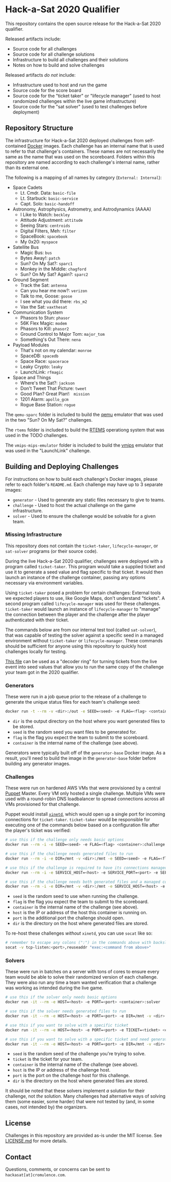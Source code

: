 # Hack-a-Sat 2020 Qualifier #

This repository contains the open source release for the Hack-a-Sat 2020
qualifier.

Released artifacts include:

* Source code for all challenges
* Source code for all challenge solutions
* Infrastructure to build all challenges and their solutions
* Notes on how to build and solve challenges

Released artifacts *do not* include:

* Infrastructure used to host and run the game
* Source code for the score board
* Source code for the "ticket taker" or "lifecycle manager" (used to host
  randomized challenges within the live game infrastructure)
* Source code for the "sat solver" (used to test challenges before deployment)


## Repository Structure ##

The infrastructure for Hack-a-Sat 2020 deployed challenges from self-contained
[Docker](https://www.docker.com/) images. Each challenge has an internal
name that is used to refer to that challenge's containers. These names are not
necessarily the same as the name that was used on the scoreboard. Folders
within this repository are named according to each challenge's internal name,
rather than its external one.

The following is a mapping of all names by category (`External: Internal`):

* Space Cadets
    * Lt. Cmdr. Data: `basic-file`
    * Lt. Starbuck: `basic-service`
    * Capt. Solo: `basic-handoff`
* Astronomy, Astrophysics, Astrometry, and Astrodynamics (AAAA)
    * I Like to Watch: `beckley`
    * Attitude Adjustment: `attitude`
    * Seeing Stars: `centroids`
    * Digital Filters, Meh: `filter`
    * SpaceBook: `spacebook`
    * My 0x20: `myspace`
* Satellite Bus
    * Magic Bus: `bus`
    * Bytes Away!: `patch`
    * Sun? On My Sat?: `sparc1`
    * Monkey in the Middle: `chagford`
    * Sun? On My Sat? Again?: `sparc2`
* Ground Segment
    * Track the Sat: `antenna`
    * Can you hear me now?: `verizon`
    * Talk to me, Goose: `goose`
    * I see what you did there: `rbs_m2`
    * Vax the Sat: `vaxthesat`
* Communication System
    * Phasors to Stun: `phasor`
    * 56K Flex Magic: `modem`
    * Phasors to Kill: `phasor2`
    * Ground Control to Major Tom: `major_tom`
    * Something's Out There: `nena`
* Payload Modules
    * That's not on my calendar: `monroe`
    * SpaceDB: `spacedb`
    * Space Race: `spacerace`
    * Leaky Crypto: `leaky`
    * LaunchLink: `rfmagic`
* Space and Things
    * Where's the Sat?: `jackson`
    * Don't Tweet That Picture: `tweet`
    * Good Plan? Great Plan!: ` mission`
    * 1201 Alarm: `apollo_gcm`
    * Rogue Base Station: `rogue`

The `qemu-sparc` folder is included to build the [qemu](https://www.qemu.org/)
emulator that was used in the two "Sun? On My Sat?" challenges.

The `rtems` folder is included to build the [RTEMS](https://www.rtems.org/)
operationg system that was used in the TODO challenges.

The `vmips-mips-emulator` folder is included to build the
[vmips](http://www.dgate.org/vmips/) emulator that was used in the
"LaunchLink" challenge.


## Building and Deploying Challenges ##

For instructions on how to build each challenge's Docker images, please refer
to each folder's `README.md`. Each challenge may have up to 3 separate images:

* `generator` - Used to generate any static files necessary to give to teams.
* `challenge` - Used to host the actual challenge on the game infrastructure.
* `solver` - Used to ensure the challenge would be solvable for a given team.

### Missing Infrastructure ###

This repository does not contain the `ticket-taker`, `lifecycle-manager`, or
`sat-solver` programs (or their source code).

During the live Hack-a-Sat 2020 qualifier, challenges were deployed with a
program called `ticket-taker`. This program would take a supplied ticket and
use it to generate a seed value and flag specific to that ticket. It would then
launch an instance of the challenge container, passing any options necessary
via environment variables.

Using `ticket-taker` posed a problem for certain challenges: External tools we
expected players to use, like Google Maps, don't understand "tickets". A
second program called `lifecycle-manager` was used for these challenges.
`ticket-taker` would launch an instance of `lifecycle-manager` to "manage" the
connection between the player and the challenge after the player authenticated
with their ticket.

The commands below are from our internal test tool (called `sat-solver`), that
was capable of testing the solver against a specific seed in a managed
environment without `ticket-taker` or `lifecycle-manager`. These commands
should be sufficient for anyone using this repository to quickly host
challenges locally for testing.

[This file](https://static.2020.hackasat.com/tickets_seeds_20200713.csv) can
be used as a "decoder ring" for turning tickets from the live event into seed
values that allow you to run the same copy of the challenge your team got in
the 2020 qualifier.

### Generators ###

These were run in a job queue prior to the release of a challenge to generate
the unique status files for each team's challenge seed:

```sh
docker run -t --rm -v <dir>:/out -e SEED=<seed> -e FLAG=<flag> <container>:generator
```

* `dir` is the output directory on the host where you want generated files
  to be stored.
* `seed` is the random seed you want files to be generated for.
* `flag` is the flag you expect the team to submit to the scoreboard.
* `container` is the internal name of the challenge (see above).

Generators were typically built off of the `generator-base` Docker image. As a
result, you'll need to build the image in the `generator-base` folder before
building any generator images.

### Challenges ###

These were run on hardened AWS VMs that were provisioned by a central
[Puppet](https://puppet.com/) Master. Every VM only hosted a single challenge.
Multiple VMs were used with a round-robin DNS loadbalancer to spread connections
across all VMs provisioned for that challenge.

Puppet would install [`xinetd`](https://en.wikipedia.org/wiki/Xinetd), which
would open up a single port for incoming connections for `ticket-taker`.
`ticket-taker` would be responsible for executing one of the commands below
based on a configuration file after the player's ticket was verified:

```sh
# use this if the challenge only needs basic options
docker run --rm -i -e SEED=<seed> -e FLAG=<flag> <container>:challenge

# use this if the challenge needs generated files to run
docker run --rm -i -e DIR=/mnt -v <dir>:/mnt -e SEED=<seed> -e FLAG=<flag> <container>:challenge

# use this if the challenge is required to have its connections managed
docker run --rm -i -e SERVICE_HOST=<host> -e SERVICE_PORT=<port> -e SEED=<seed> -e FLAG=<flag> <container>:challenge

# use this if the challenge needs both generated files and a managed connection
docker run --rm -i -e DIR=/mnt -v <dir>:/mnt -e SERVICE_HOST=<host> -e SERVICE_PORT=<port> -e SEED=<seed> -e FLAG=<flag> <container>:challenge
```

* `seed` is the random seed to use when running the challenge.
* `flag` is the flag you expect the team to submit to the scoreboard.
* `container` is the internal name of the challenge (see above).
* `host` is the IP or address of the host this container is running on.
* `port` is the additional port the challenge should open.
* `dir` is the directory on the host where generated files are stored.

To re-host these challenges *without* `xinetd`, you can use `socat` like so:

```sh
# remember to escape any colons (":") in the commands above with backslashes!
socat -v tcp-listen:<port>,reuseaddr "exec:<command from above>"
```


### Solvers ###

These were run in batches on a server with tons of cores to ensure every team
would be able to solve their randomized version of each challenge. They were
also run any time a team wanted verification that a challenge was working as
intended during the live game.

```sh
# use this if the solver only needs basic options
docker run -it --rm -e HOST=<host> -e PORT=<port> <container>:solver

# use this if the solver needs generated files to run
docker run -it --rm -e HOST=<host> -e PORT=<port> -e DIR=/mnt -v <dir>:/mnt <container>:solver

# use this if you want to solve with a specific ticket
docker run -it --rm -e HOST=<host> -e PORT=<port> -e TICKET=<ticket> <container>:solver

# use this if you want to solve with a specific ticket and need generated files
docker run -it --rm -e HOST=<host> -e PORT=<port> -e DIR=/mnt -v <dir>:/mnt -e TICKET=<ticket> <container>:solver
```

* `seed` is the random seed of the challenge you're trying to solve.
* `ticket` is the ticket for your team.
* `container` is the internal name of the challenge (see above).
* `host` is the IP or address of the challenge host.
* `port` is the port on the challenge host for this challenge.
* `dir` is the directory on the host where generated files are stored.

It should be noted that these solvers implement *a* solution for their
challenge, not *the* solution. Many challenges had alternative ways of solving
them (some easier, some harder) that were not tested by (and, in some cases, not
intended by) the organizers.


## License ##

Challenges in this repository are provided as-is under the MIT license.
See [LICENSE.md](LICENSE.md) for more details.


## Contact ##

Questions, comments, or concerns can be sent to `hackasat[at]cromulence.com`.
